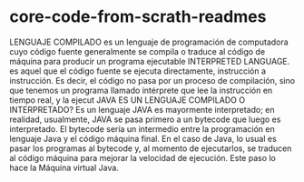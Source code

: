# core-code-from-scrath-readmes
LENGUAJE COMPILADO 
es un lenguaje de programación de computadora cuyo código fuente generalmente se compila o traduce al código de máquina para producir un programa ejecutable
INTERPRETED LANGUAGE.
 es aquel que el código fuente se ejecuta directamente, instrucción a instrucción.
Es decir, el código no pasa por un proceso de compilación, sino que tenemos un programa llamado intérprete que lee la instrucción en tiempo real, y la ejecut
JAVA ES UN LENGUAJE COMPILADO O INTERPRETADO?
Es un lenguaje JAVA es mayormente interpretado; en realidad, usualmente, JAVA se pasa primero a un bytecode que luego es interpretado. El bytecode sería un intermedio entre la programación en lenguaje Java y el código máquina final.
En el caso de Java, lo usual es pasar los programas al bytecode y, al momento de ejecutarlos, se traducen al código máquina para mejorar la velocidad de ejecución. Este paso lo hace la Máquina virtual Java.
